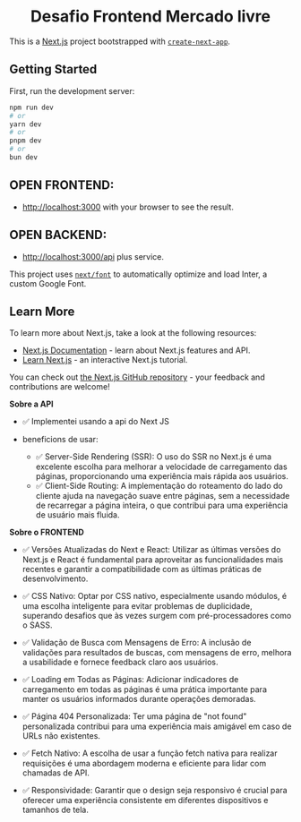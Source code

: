 <center><h1>Desafio Frontend Mercado livre</h1></center>

This is a [Next.js](https://nextjs.org/) project bootstrapped with [`create-next-app`](https://github.com/vercel/next.js/tree/canary/packages/create-next-app).

## Getting Started

First, run the development server:

```bash
npm run dev
# or
yarn dev
# or
pnpm dev
# or
bun dev
```

## OPEN FRONTEND:

- [http://localhost:3000](http://localhost:3000) with your browser to see the result.

## OPEN BACKEND:

- [http://localhost:3000/api](http://localhost:3000/api) plus service.

This project uses [`next/font`](https://nextjs.org/docs/basic-features/font-optimization) to automatically optimize and load Inter, a custom Google Font.

## Learn More

To learn more about Next.js, take a look at the following resources:

- [Next.js Documentation](https://nextjs.org/docs) - learn about Next.js features and API.
- [Learn Next.js](https://nextjs.org/learn) - an interactive Next.js tutorial.

You can check out [the Next.js GitHub repository](https://github.com/vercel/next.js/) - your feedback and contributions are welcome!

**Sobre a API**

- ✅ Implementei usando a api do Next JS
- beneficions de usar:

  - ✅ Server-Side Rendering (SSR): O uso do SSR no Next.js é uma excelente escolha para melhorar a velocidade de carregamento das páginas, proporcionando uma experiência mais rápida aos usuários.
  - ✅ Client-Side Routing: A implementação do roteamento do lado do cliente ajuda na navegação suave entre páginas, sem a necessidade de recarregar a página inteira, o que contribui para uma experiência de usuário mais fluida.

**Sobre o FRONTEND**

- ✅ Versões Atualizadas do Next e React: Utilizar as últimas versões do Next.js e React é fundamental para aproveitar as funcionalidades mais recentes e garantir a compatibilidade com as últimas práticas de desenvolvimento.

- ✅ CSS Nativo: Optar por CSS nativo, especialmente usando módulos, é uma escolha inteligente para evitar problemas de duplicidade, superando desafios que às vezes surgem com pré-processadores como o SASS.

- ✅ Validação de Busca com Mensagens de Erro: A inclusão de validações para resultados de buscas, com mensagens de erro, melhora a usabilidade e fornece feedback claro aos usuários.

- ✅ Loading em Todas as Páginas: Adicionar indicadores de carregamento em todas as páginas é uma prática importante para manter os usuários informados durante operações demoradas.

- ✅ Página 404 Personalizada: Ter uma página de "not found" personalizada contribui para uma experiência mais amigável em caso de URLs não existentes.

- ✅ Fetch Nativo: A escolha de usar a função fetch nativa para realizar requisições é uma abordagem moderna e eficiente para lidar com chamadas de API.

- ✅ Responsividade: Garantir que o design seja responsivo é crucial para oferecer uma experiência consistente em diferentes dispositivos e tamanhos de tela.
